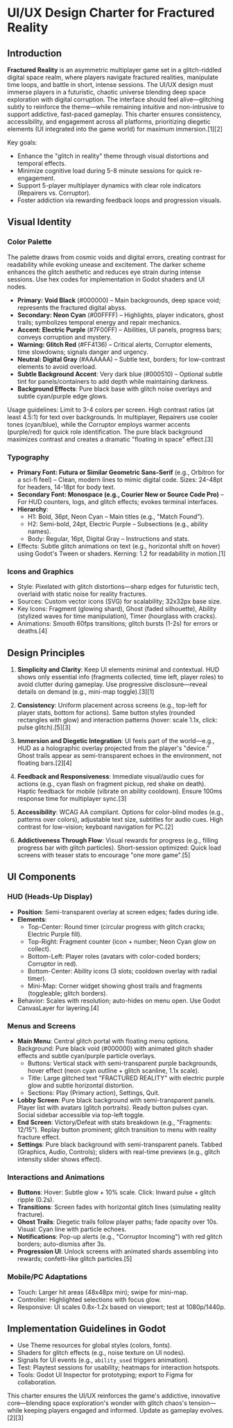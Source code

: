 # UI/UX Design Charter for Fractured Reality

## Introduction

**Fractured Reality** is an asymmetric multiplayer game set in a glitch-riddled digital space realm, where players navigate fractured realities, manipulate time loops, and battle in short, intense sessions. The UI/UX design must immerse players in a futuristic, chaotic universe blending deep space exploration with digital corruption. The interface should feel alive—glitching subtly to reinforce the theme—while remaining intuitive and non-intrusive to support addictive, fast-paced gameplay. This charter ensures consistency, accessibility, and engagement across all platforms, prioritizing diegetic elements (UI integrated into the game world) for maximum immersion.[1][2]

Key goals:
- Enhance the "glitch in reality" theme through visual distortions and temporal effects.
- Minimize cognitive load during 5-8 minute sessions for quick re-engagement.
- Support 5-player multiplayer dynamics with clear role indicators (Repairers vs. Corruptor).
- Foster addiction via rewarding feedback loops and progression visuals.

## Visual Identity

### Color Palette
The palette draws from cosmic voids and digital errors, creating contrast for readability while evoking unease and excitement. The darker scheme enhances the glitch aesthetic and reduces eye strain during intense sessions. Use hex codes for implementation in Godot shaders and UI nodes.

- **Primary: Void Black** (#000000) – Main backgrounds, deep space void; represents the fractured digital abyss.
- **Secondary: Neon Cyan** (#00FFFF) – Highlights, player indicators, ghost trails; symbolizes temporal energy and repair mechanics.
- **Accent: Electric Purple** (#7F00FF) – Abilities, UI panels, progress bars; conveys corruption and mystery.
- **Warning: Glitch Red** (#FF4136) – Critical alerts, Corruptor elements, time slowdowns; signals danger and urgency.
- **Neutral: Digital Gray** (#AAAAAA) – Subtle text, borders; for low-contrast elements to avoid overload.
- **Subtle Background Accent**: Very dark blue (#000510) – Optional subtle tint for panels/containers to add depth while maintaining darkness.
- **Background Effects**: Pure black base with glitch noise overlays and subtle cyan/purple edge glows.

Usage guidelines: Limit to 3-4 colors per screen. High contrast ratios (at least 4.5:1) for text over backgrounds. In multiplayer, Repairers use cooler tones (cyan/blue), while the Corruptor employs warmer accents (purple/red) for quick role identification. The pure black background maximizes contrast and creates a dramatic "floating in space" effect.[3]

### Typography
- **Primary Font: Futura or Similar Geometric Sans-Serif** (e.g., Orbitron for a sci-fi feel) – Clean, modern lines to mimic digital code. Sizes: 24-48pt for headers, 14-18pt for body text.
- **Secondary Font: Monospace (e.g., Courier New or Source Code Pro)** – For HUD counters, logs, and glitch effects; evokes terminal interfaces.
- **Hierarchy**:
  - H1: Bold, 36pt, Neon Cyan – Main titles (e.g., "Match Found").
  - H2: Semi-bold, 24pt, Electric Purple – Subsections (e.g., ability names).
  - Body: Regular, 16pt, Digital Gray – Instructions and stats.
- Effects: Subtle glitch animations on text (e.g., horizontal shift on hover) using Godot's Tween or shaders. Kerning: 1.2 for readability in motion.[1]

### Icons and Graphics
- Style: Pixelated with glitch distortions—sharp edges for futuristic tech, overlaid with static noise for reality fractures.
- Sources: Custom vector icons (SVG) for scalability; 32x32px base size.
- Key Icons: Fragment (glowing shard), Ghost (faded silhouette), Ability (stylized waves for time manipulation), Timer (hourglass with cracks).
- Animations: Smooth 60fps transitions; glitch bursts (1-2s) for errors or deaths.[4]

## Design Principles

1. **Simplicity and Clarity**: Keep UI elements minimal and contextual. HUD shows only essential info (fragments collected, time left, player roles) to avoid clutter during gameplay. Use progressive disclosure—reveal details on demand (e.g., mini-map toggle).[3][1]
   
2. **Consistency**: Uniform placement across screens (e.g., top-left for player stats, bottom for actions). Same button styles (rounded rectangles with glow) and interaction patterns (hover: scale 1.1x, click: pulse glitch).[5][3]

3. **Immersion and Diegetic Integration**: UI feels part of the world—e.g., HUD as a holographic overlay projected from the player's "device." Ghost trails appear as semi-transparent echoes in the environment, not floating bars.[2][4]

4. **Feedback and Responsiveness**: Immediate visual/audio cues for actions (e.g., cyan flash on fragment pickup, red shake on death). Haptic feedback for mobile (vibrate on ability cooldown). Ensure 100ms response time for multiplayer sync.[3]

5. **Accessibility**: WCAG AA compliant. Options for color-blind modes (e.g., patterns over colors), adjustable text size, subtitles for audio cues. High contrast for low-vision; keyboard navigation for PC.[2]

6. **Addictiveness Through Flow**: Visual rewards for progress (e.g., filling progress bar with glitch particles). Short-session optimized: Quick load screens with teaser stats to encourage "one more game".[5]

## UI Components

### HUD (Heads-Up Display)
- **Position**: Semi-transparent overlay at screen edges; fades during idle.
- **Elements**:
  - Top-Center: Round timer (circular progress with glitch cracks; Electric Purple fill).
  - Top-Right: Fragment counter (icon + number; Neon Cyan glow on collect).
  - Bottom-Left: Player roles (avatars with color-coded borders; Corruptor in red).
  - Bottom-Center: Ability icons (3 slots; cooldown overlay with radial timer).
  - Mini-Map: Corner widget showing ghost trails and fragments (toggleable; glitch borders).
- Behavior: Scales with resolution; auto-hides on menu open. Use Godot CanvasLayer for layering.[4]

### Menus and Screens
- **Main Menu**: Central glitch portal with floating menu options. Background: Pure black void (#000000) with animated glitch shader effects and subtle cyan/purple particle overlays.
  - Buttons: Vertical stack with semi-transparent purple backgrounds, hover effect (neon cyan outline + glitch scanline, 1.1x scale).
  - Title: Large glitched text "FRACTURED REALITY" with electric purple glow and subtle horizontal distortion.
  - Sections: Play (Primary action), Settings, Quit.
- **Lobby Screen**: Pure black background with semi-transparent panels. Player list with avatars (glitch portraits). Ready button pulses cyan. Social sidebar accessible via top-left toggle.
- **End Screen**: Victory/Defeat with stats breakdown (e.g., "Fragments: 12/15"). Replay button prominent; glitch transition to menu with reality fracture effect.
- **Settings**: Pure black background with semi-transparent panels. Tabbed (Graphics, Audio, Controls); sliders with real-time previews (e.g., glitch intensity slider shows effect).

### Interactions and Animations
- **Buttons**: Hover: Subtle glow + 10% scale. Click: Inward pulse + glitch ripple (0.2s).
- **Transitions**: Screen fades with horizontal glitch lines (simulating reality fracture).
- **Ghost Trails**: Diegetic trails follow player paths; fade opacity over 10s. Visual: Cyan line with particle echoes.
- **Notifications**: Pop-up alerts (e.g., "Corruptor Incoming") with red glitch borders; auto-dismiss after 3s.
- **Progression UI**: Unlock screens with animated shards assembling into rewards; confetti-like glitch particles.[5]

### Mobile/PC Adaptations
- Touch: Larger hit areas (48x48px min); swipe for mini-map.
- Controller: Highlighted selections with focus glow.
- Responsive: UI scales 0.8x-1.2x based on viewport; test at 1080p/1440p.

## Implementation Guidelines in Godot
- Use Theme resources for global styles (colors, fonts).
- Shaders for glitch effects (e.g., noise texture on UI nodes).
- Signals for UI events (e.g., `ability_used` triggers animation).
- Test: Playtest sessions for usability; heatmaps for interaction hotspots.
- Tools: Godot UI Inspector for prototyping; export to Figma for collaboration.

This charter ensures the UI/UX reinforces the game's addictive, innovative core—blending space exploration's wonder with glitch chaos's tension—while keeping players engaged and informed. Update as gameplay evolves.[2][3]

